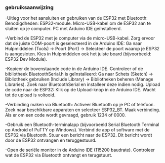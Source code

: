 ### gebruiksaanwijzing
-Uitleg voor het aansluiten en gebruiken van de ESP32 met Bluetooth:
Benodigdheden: ESP32-module.
Micro-USB-kabel om de ESP32 aan te sluiten op je computer.
PC met Arduino IDE geïnstalleerd.

-Verbind de ESP32 met je computer via de micro-USB-kabel.
Zorg ervoor dat de juiste COM-poort is geselecteerd in de Arduino IDE:
Ga naar Hulpmiddelen (Tools) → Poort (Port) → Selecteer de poort waarop je ESP32 is aangesloten.
Kies in Hulpmiddelen ook het juiste board (bijvoorbeeld: ESP32 Dev Module).

-Kopieer de bovenstaande code in de Arduino IDE.
Controleer of de bibliotheek BluetoothSerial.h is geïnstalleerd:
Ga naar Schets (Sketch) → Bibliotheek gebruiken (Include Library) → Bibliotheken beheren (Manage Libraries).
Zoek naar BluetoothSerial en installeer deze indien nodig.
Upload de code naar de ESP32:
Klik op de Upload-knop in de Arduino IDE.
Wacht tot de upload is voltooid.

-Verbinding maken via Bluetooth:
Activeer Bluetooth op je PC of telefoon.
Zoek naar beschikbare apparaten en selecteer ESP32_BT.
Maak verbinding. Als er om een code wordt gevraagd, gebruik 1234 of 0000.

-Gebruik een Bluetooth-terminalapp (bijvoorbeeld Serial Bluetooth Terminal op Android of PuTTY op Windows).
Verbind de app of software met de ESP32 via Bluetooth.
Stuur een bericht naar de ESP32. Dit bericht wordt door de ESP32 ontvangen en teruggestuurd.

-Open de seriële monitor in de Arduino IDE (115200 baudrate).
Controleer wat de ESP32 via Bluetooth ontvangt en terugstuurt.
